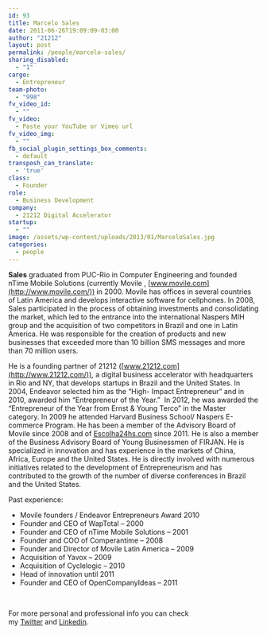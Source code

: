 ```yaml
---
id: 93
title: Marcelo Sales
date: 2011-06-26T19:09:09-03:00
author: "21212"
layout: post
permalink: /people/marcelo-sales/
sharing_disabled:
  - "1"
cargo:
  - Entrepreneur
team-photo:
  - "998"
fv_video_id:
  - ""
fv_video:
  - Paste your YouTube or Vimeo url
fv_video_img:
  - ""
fb_social_plugin_settings_box_comments:
  - default
transposh_can_translate:
  - 'true'
class:
  - Founder
role:
  - Business Development
company:
  - 21212 Digital Accelerator
startup:
  - ""
image: /assets/wp-content/uploads/2013/01/MarceloSales.jpg
categories:
  - people
---
```

**Sales** graduated from PUC-Rio in Computer Engineering and founded nTime Mobile Solutions (currently Movile , [www.movile.com](http://www.movile.com/)) in 2000. Movile has offices in several countries of Latin America and develops interactive software for cellphones. In 2008, Sales participated in the process of obtaining investments and consolidating the market, which led to the entrance into the international Naspers MIH group and the acquisition of two competitors in Brazil and one in Latin America. He was responsible for the creation of products and new businesses that exceeded more than 10 billion SMS messages and more than 70 million users.

He is a founding partner of 21212 ([www.21212.com](http://www.21212.com/)), a digital business accelerator with headquarters in Rio and NY, that develops startups in Brazil and the United States. In 2004, Endeavor selected him as the “High- Impact Entrepreneur” and in 2010, awarded him “Entrepreneur of the Year.”  In 2012, he was awarded the “Entrepreneur of the Year from Ernst & Young Terco” in the Master category. In 2009 he attended Harvard Business School/ Naspers E-commerce Program. He has been a member of the Advisory Board of Movile since 2008 and of [Escolha24hs.com](http://Escolha24hs.com/) since 2011. He is also a member of the Business Advisory Board of Young Businessmen of FIRJAN. He is specialized in innovation and has experience in the markets of China, Africa, Europe and the United States. He is directly involved with numerous initiatives related to the development of Entrepreneurism and has contributed to the growth of the number of diverse conferences in Brazil and the United States.

Past experience:

  * Movile founders / Endeavor Entrepreneurs Award 2010
  * Founder and CEO of WapTotal &#8211; 2000
  * Founder and CEO of nTime Mobile Solutions &#8211; 2001
  * Founder and COO of Comperantime &#8211; 2008
  * Founder and Director of Movile Latin America &#8211; 2009
  * Acquisition of Yavox &#8211; 2009
  * Acquisition of Cyclelogic &#8211; 2010
  * Head of innovation until 2011
  * Founder and CEO of OpenCompanyIdeas &#8211; 2011

&nbsp;

For more personal and professional info you can check my <a href="http://twitter.com/@marcelontime" target="_blank">Twitter</a> and <a href="http://br.linkedin.com/in/marcelosales21/en" target="_blank">Linkedin</a>.
